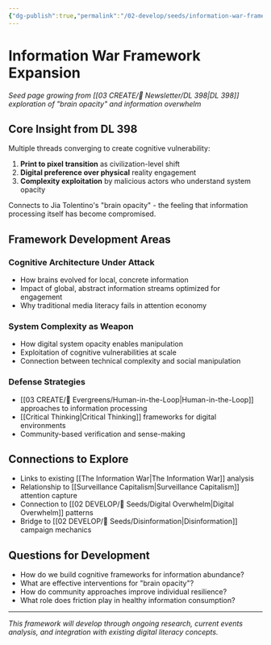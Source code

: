 ```yaml
---
{"dg-publish":true,"permalink":"/02-develop/seeds/information-war-framework-expansion/","title":"Information War Framework Expansion","tags":["information-war","disinformation","cognitive-vulnerability","digital-literacy"],"created":"2025-08-02","updated":"2025-08-02"}
---
```



# Information War Framework Expansion

*Seed page growing from [[03 CREATE/📧 Newsletter/DL 398\|DL 398]] exploration of "brain opacity" and information overwhelm*

## Core Insight from DL 398

Multiple threads converging to create cognitive vulnerability:
1. **Print to pixel transition** as civilization-level shift
2. **Digital preference over physical** reality engagement  
3. **Complexity exploitation** by malicious actors who understand system opacity

Connects to Jia Tolentino's "brain opacity" - the feeling that information processing itself has become compromised.

## Framework Development Areas

### **Cognitive Architecture Under Attack**
- How brains evolved for local, concrete information
- Impact of global, abstract information streams optimized for engagement
- Why traditional media literacy fails in attention economy

### **System Complexity as Weapon**
- How digital system opacity enables manipulation
- Exploitation of cognitive vulnerabilities at scale
- Connection between technical complexity and social manipulation

### **Defense Strategies**
- [[03 CREATE/🌲 Evergreens/Human-in-the-Loop\|Human-in-the-Loop]] approaches to information processing
- [[Critical Thinking\|Critical Thinking]] frameworks for digital environments
- Community-based verification and sense-making

## Connections to Explore

- Links to existing [[The Information War\|The Information War]] analysis
- Relationship to [[Surveillance Capitalism\|Surveillance Capitalism]] attention capture
- Connection to [[02 DEVELOP/🌱 Seeds/Digital Overwhelm\|Digital Overwhelm]] patterns
- Bridge to [[02 DEVELOP/🌱 Seeds/Disinformation\|Disinformation]] campaign mechanics

## Questions for Development

- How do we build cognitive frameworks for information abundance?
- What are effective interventions for "brain opacity"?
- How do community approaches improve individual resilience?
- What role does friction play in healthy information consumption?

---

*This framework will develop through ongoing research, current events analysis, and integration with existing digital literacy concepts.*

